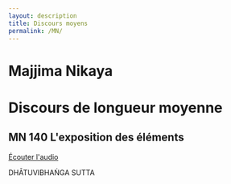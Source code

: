 ```yaml
---
layout: description
title: Discours moyens
permalink: /MN/
---
```




# Majjima Nikaya
# Discours de longueur moyenne



## MN 140 L'exposition des éléments

<audio ref='themeSong' src="MN140_-_Exposition_des_Elements.mp3" p>test</audio>

[Écouter l'audio](/MN140_-_Exposition_des_Elements.mp3)

<script>
var audio = new Audio("https://raw.githubusercontent.com/audiosutta/audiosutta.github.io/master/MN140_-_Exposition_des_Elements.mp3")
audio.play()
</script>


DHĀTUVIBHAṄGA SUTTA

